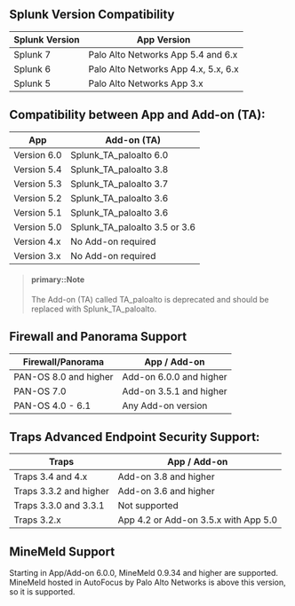 ## Splunk Version Compatibility

| Splunk Version | App Version |
| --- | --- |
| Splunk 7 | Palo Alto Networks App 5.4 and 6.x |
| Splunk 6 | Palo Alto Networks App 4.x, 5.x, 6.x |
| Splunk 5 | Palo Alto Networks App 3.x |

## Compatibility between App and Add-on \(TA\):

| App | Add-on \(TA\) |
| --- | --- |
| Version 6.0 | Splunk\_TA\_paloalto 6.0 |
| Version 5.4 | Splunk\_TA\_paloalto 3.8 |
| Version 5.3 | Splunk\_TA\_paloalto 3.7 |
| Version 5.2 | Splunk\_TA\_paloalto 3.6 |
| Version 5.1 | Splunk\_TA\_paloalto 3.6 |
| Version 5.0 | Splunk\_TA\_paloalto 3.5 or 3.6 |
| Version 4.x | No Add-on required |
| Version 3.x | No Add-on required |

> #### primary::Note
>
> The Add-on \(TA\) called TA\_paloalto is deprecated and should be replaced with Splunk\_TA\_paloalto.

## Firewall and Panorama Support

| Firewall/Panorama | App / Add-on |
| --- | --- |
| PAN-OS 8.0 and higher | Add-on 6.0.0 and higher |
| PAN-OS 7.0 | Add-on 3.5.1 and higher |
| PAN-OS 4.0 - 6.1 | Any Add-on version |

## Traps Advanced Endpoint Security Support:

| Traps | App / Add-on |
| --- | --- |
| Traps 3.4 and 4.x | Add-on 3.8 and higher |
| Traps 3.3.2 and higher | Add-on 3.6 and higher |
| Traps 3.3.0 and 3.3.1 | Not supported |
| Traps 3.2.x | App 4.2 or Add-on 3.5.x with App 5.0 |

## MineMeld Support

Starting in App/Add-on 6.0.0, MineMeld 0.9.34 and higher are supported. MineMeld hosted in AutoFocus by Palo Alto Networks is above this version, so it is supported.

